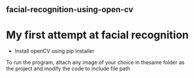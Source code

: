 ## facial-recognition-using-open-cv
# My first attempt at facial recognition

- Install openCV using pip installer 

To run the program, attach any image of your choice in thesame folder as the project and modify the code to include file path
